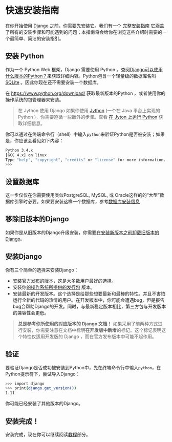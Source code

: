 # 快速安装指南

在你开始使用 Django 之前，你需要先安装它。我们有一个 [完整安装指南](https://docs.djangoproject.com/en/1.11/topics/install/) 它涵盖了所有的安装步骤和可能遇到的问题；本指南将会给你在浏览这些介绍时需要的一个最简单、简洁的安装指引。

## 安装 Python

作为一个 Python Web 框架，Django 需要使用 Python 。查阅[Django可以使用什么版本的Python？](https://docs.djangoproject.com/en/1.11/faq/install/#faq-python-version-support)来获取详细内容。Python包含一个轻量级的数据库名叫 [SQLite](https://sqlite.org/) 。因此你现在还不需要安装一个数据库。

在 https://www.python.org/download/ 获取最新版本的Python ，或者使用你的操作系统的包管理器来安装。

>在 Jython 使用 Django
如果你使用 [Jython](http://www.jython.org/) (一个在 Java 平台上实现的 Python )，你需要遵循一些额外的步骤。查看 [在 Jyton 上运行 Python](https://docs.djangoproject.com/en/1.11/howto/jython/) 获取详细信息。

你可以通过在终端命令行（shell）中输入`python`来验证Python是否被安装；如果是，你应该会看见如下内容：
```bash
Python 3.4.x
[GCC 4.x] on linux
Type "help", "copyright", "credits" or "license" for more information.
>>>
```

## 设置数据库
这一步仅仅在你需要使用类似PostgreSQL, MySQL, 或 Oracle这样的的“大型”数据库引擎时必要。如果要安装这样一个数据库，参考[数据库安装信息](https://docs.djangoproject.com/en/1.11/topics/install/#database-installation)

## 移除旧版本的Django
如果你是从旧版本的Django升级安装，你需要[在安装新版本之前卸载旧版本的Django](https://docs.djangoproject.com/en/1.11/topics/install/#removing-old-versions-of-django)。

## 安装Django
你有三个简单的选择来安装Django：
- 安装[官方发布的版本](https://docs.djangoproject.com/en/1.11/topics/install/#installing-official-release)，这是大多数用户最好的选择。
- 安装你[的操作系统所提供的发行包](https://docs.djangoproject.com/en/1.11/topics/install/#installing-distribution-package) 版本。
- 安装最新的开发版本。这个选择是给那些想要最新和最棒的特性。并且不害怕运行全新的代码的热情的用户。在开发版本中，你可能会遭遇bug，但是报告bug会帮助Django的开发。同时，与最新稳定版本相比，第三方包与开发版本的兼容性会更低。

>**总是参考你所使用的对应版本的 Django 文档！**
如果采用了前两种方式进行安装，你需要注意在文档中标明**在开发版中新增**的标记。这个标记表明这个特性仅适用开发版的 Django ，而在官方发布版本中可能不起作用。

## 验证
要验证Django是否成功被安装到Python中，先在终端命令行中输入`python`，在Python提示符下，尝试导入Django：
```bash
>>> import django
>>> print(django.get_version())
1.11
```
你可能已经安装了其他版本的Django。

## 安装完成！
安装完成，现在你可以继续阅读[教程](https://docs.djangoproject.com/en/1.11/intro/tutorial01/)部分。